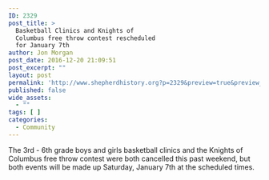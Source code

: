 ```yaml
---
ID: 2329
post_title: >
  Basketball Clinics and Knights of
  Columbus free throw contest rescheduled
  for January 7th
author: Jon Morgan
post_date: 2016-12-20 21:09:51
post_excerpt: ""
layout: post
permalink: 'http://www.shepherdhistory.org?p=2329&preview=true&preview_id=2329'
published: false
wide_assets:
  - ""
tags: [ ]
categories:
  - Community
---
```

The 3rd - 6th grade boys and girls basketball clinics and the Knights of Columbus free throw contest were both cancelled this past weekend, but both events will be made up Saturday, January 7th at the scheduled times.